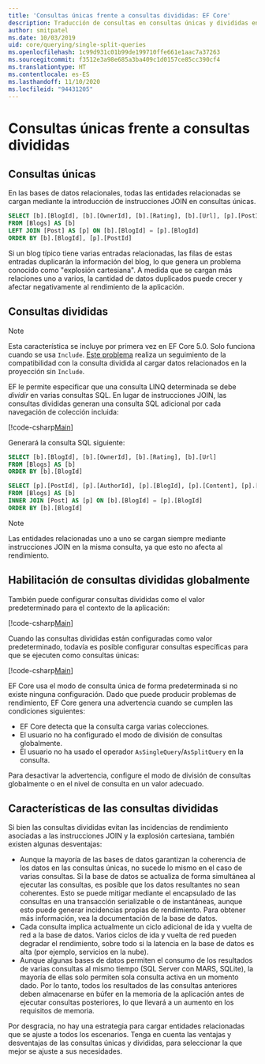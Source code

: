 ```yaml
---
title: 'Consultas únicas frente a consultas divididas: EF Core'
description: Traducción de consultas en consultas únicas y divididas en SQL con Entity Framework Core
author: smitpatel
ms.date: 10/03/2019
uid: core/querying/single-split-queries
ms.openlocfilehash: 1c99d931c01b99de199710ffe661e1aac7a37263
ms.sourcegitcommit: f3512e3a98e685a3ba409c1d0157ce85cc390cf4
ms.translationtype: HT
ms.contentlocale: es-ES
ms.lasthandoff: 11/10/2020
ms.locfileid: "94431205"
---
```

# <a name="single-vs-split-queries"></a>Consultas únicas frente a consultas divididas

## <a name="single-queries"></a>Consultas únicas

En las bases de datos relacionales, todas las entidades relacionadas se cargan mediante la introducción de instrucciones JOIN en consultas únicas.

```sql
SELECT [b].[BlogId], [b].[OwnerId], [b].[Rating], [b].[Url], [p].[PostId], [p].[AuthorId], [p].[BlogId], [p].[Content], [p].[Rating], [p].[Title]
FROM [Blogs] AS [b]
LEFT JOIN [Post] AS [p] ON [b].[BlogId] = [p].[BlogId]
ORDER BY [b].[BlogId], [p].[PostId]
```

Si un blog típico tiene varias entradas relacionadas, las filas de estas entradas duplicarán la información del blog, lo que genera un problema conocido como "explosión cartesiana". A medida que se cargan más relaciones uno a varios, la cantidad de datos duplicados puede crecer y afectar negativamente al rendimiento de la aplicación.

## <a name="split-queries"></a>Consultas divididas

> [!NOTE]
> Esta característica se incluye por primera vez en EF Core 5.0. Solo funciona cuando se usa `Include`. [Este problema](https://github.com/dotnet/efcore/issues/21234) realiza un seguimiento de la compatibilidad con la consulta dividida al cargar datos relacionados en la proyección sin `Include`.

EF le permite especificar que una consulta LINQ determinada se debe *dividir* en varias consultas SQL. En lugar de instrucciones JOIN, las consultas divididas generan una consulta SQL adicional por cada navegación de colección incluida:

[!code-csharp[Main](../../../samples/core/Querying/RelatedData/Program.cs?name=AsSplitQuery&highlight=5)]

Generará la consulta SQL siguiente:

```sql
SELECT [b].[BlogId], [b].[OwnerId], [b].[Rating], [b].[Url]
FROM [Blogs] AS [b]
ORDER BY [b].[BlogId]

SELECT [p].[PostId], [p].[AuthorId], [p].[BlogId], [p].[Content], [p].[Rating], [p].[Title], [b].[BlogId]
FROM [Blogs] AS [b]
INNER JOIN [Post] AS [p] ON [b].[BlogId] = [p].[BlogId]
ORDER BY [b].[BlogId]
```

> [!NOTE]
> Las entidades relacionadas uno a uno se cargan siempre mediante instrucciones JOIN en la misma consulta, ya que esto no afecta al rendimiento.

## <a name="enabling-split-queries-globally"></a>Habilitación de consultas divididas globalmente

También puede configurar consultas divididas como el valor predeterminado para el contexto de la aplicación:

[!code-csharp[Main](../../../samples/core/Querying/RelatedData/SplitQueriesBloggingContext.cs?name=QuerySplittingBehaviorSplitQuery&highlight=6)]

Cuando las consultas divididas están configuradas como valor predeterminado, todavía es posible configurar consultas específicas para que se ejecuten como consultas únicas:

[!code-csharp[Main](../../../samples/core/Querying/RelatedData/Program.cs?name=AsSingleQuery&highlight=5)]

EF Core usa el modo de consulta única de forma predeterminada si no existe ninguna configuración. Dado que puede producir problemas de rendimiento, EF Core genera una advertencia cuando se cumplen las condiciones siguientes:

- EF Core detecta que la consulta carga varias colecciones.
- El usuario no ha configurado el modo de división de consultas globalmente.
- El usuario no ha usado el operador `AsSingleQuery`/`AsSplitQuery` en la consulta.

Para desactivar la advertencia, configure el modo de división de consultas globalmente o en el nivel de consulta en un valor adecuado.

## <a name="characteristics-of-split-queries"></a>Características de las consultas divididas

Si bien las consultas divididas evitan las incidencias de rendimiento asociadas a las instrucciones JOIN y la explosión cartesiana, también existen algunas desventajas:

- Aunque la mayoría de las bases de datos garantizan la coherencia de los datos en las consultas únicas, no sucede lo mismo en el caso de varias consultas. Si la base de datos se actualiza de forma simultánea al ejecutar las consultas, es posible que los datos resultantes no sean coherentes. Esto se puede mitigar mediante el encapsulado de las consultas en una transacción serializable o de instantáneas, aunque esto puede generar incidencias propias de rendimiento. Para obtener más información, vea la documentación de la base de datos.
- Cada consulta implica actualmente un ciclo adicional de ida y vuelta de red a la base de datos. Varios ciclos de ida y vuelta de red pueden degradar el rendimiento, sobre todo si la latencia en la base de datos es alta (por ejemplo, servicios en la nube).
- Aunque algunas bases de datos permiten el consumo de los resultados de varias consultas al mismo tiempo (SQL Server con MARS, SQLite), la mayoría de ellas solo permiten sola consulta activa en un momento dado. Por lo tanto, todos los resultados de las consultas anteriores deben almacenarse en búfer en la memoria de la aplicación antes de ejecutar consultas posteriores, lo que llevará a un aumento en los requisitos de memoria.

Por desgracia, no hay una estrategia para cargar entidades relacionadas que se ajuste a todos los escenarios. Tenga en cuenta las ventajas y desventajas de las consultas únicas y divididas, para seleccionar la que mejor se ajuste a sus necesidades.
